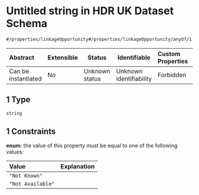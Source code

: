 # Untitled string in HDR UK Dataset Schema

```txt
#/properties/linkageOpportunity#/properties/linkageOpportunity/anyOf/1
```




| Abstract            | Extensible | Status         | Identifiable            | Custom Properties | Additional Properties | Access Restrictions | Defined In                                                                                         |
| :------------------ | ---------- | -------------- | ----------------------- | :---------------- | --------------------- | ------------------- | -------------------------------------------------------------------------------------------------- |
| Can be instantiated | No         | Unknown status | Unknown identifiability | Forbidden         | Allowed               | none                | [dataset.schema.json\*](../../../schema/dataset/latest/dataset.schema.json "open original schema") |

## 1 Type

`string`

## 1 Constraints

**enum**: the value of this property must be equal to one of the following values:

| Value             | Explanation |
| :---------------- | ----------- |
| `"Not Known"`     |             |
| `"Not Available"` |             |
